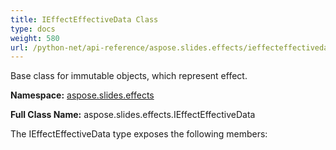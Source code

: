 ```yaml
---
title: IEffectEffectiveData Class
type: docs
weight: 580
url: /python-net/api-reference/aspose.slides.effects/ieffecteffectivedata/
---
```


Base class for immutable objects, which represent effect.

**Namespace:** [aspose.slides.effects](/slides/python-net/api-reference/aspose.slides.effects/)

**Full Class Name:** aspose.slides.effects.IEffectEffectiveData



The IEffectEffectiveData type exposes the following members:
